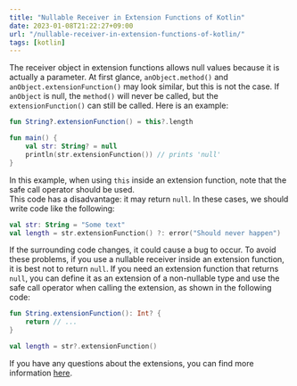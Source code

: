 ```yaml
---
title: "Nullable Receiver in Extension Functions of Kotlin"
date: 2023-01-08T21:22:27+09:00
url: "/nullable-receiver-in-extension-functions-of-kotlin/"
tags: [kotlin]
---
```


The receiver object in extension functions allows null values because it is actually a parameter. At first glance, `anObject.method()` and `anObject.extensionFunction()` may look similar, but this is not the case. If `anObject` is null, the `method()` will never be called, but the `extensionFunction()` can still be called. Here is an example:
```kotlin
fun String?.extensionFunction() = this?.length

fun main() {
    val str: String? = null
    println(str.extensionFunction()) // prints 'null'
}
```
In this example, when using `this` inside an extension function, note that the safe call operator should be used.   
This code has a disadvantage: it may return `null`. In these cases, we should write code like the following:
```kotlin
val str: String = "Some text"
val length = str.extensionFunction() ?: error("Should never happen")

```
If the surrounding code changes, it could cause a bug to occur.
To avoid these problems, if you use a nullable receiver inside an extension function, it is best not to return `null`.
If you need an extension function that returns `null`, you can define it as an extension of a non-nullable type and use the safe call operator when calling the extension, as shown in the following code:
```kotlin
fun String.extensionFunction(): Int? {
    return // ...
}

val length = str?.extensionFunction()

```
If you have any questions about the extensions, you can find more information [here](https://kotlinlang.org/docs/extensions.html).
